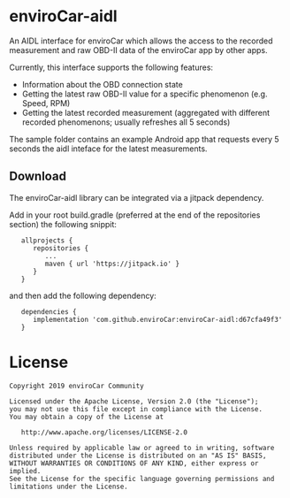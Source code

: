 # enviroCar-aidl
An AIDL interface for enviroCar which allows the access to the recorded measurement and raw OBD-II data of the enviroCar app by other apps.

Currently, this interface supports the following features:

* Information about the OBD connection state
* Getting the latest raw OBD-II value for a specific phenomenon (e.g. Speed, RPM)
* Getting the latest recorded measurement (aggregated with different recorded phenomenons; usually refreshes all 5 seconds)

The sample folder contains an example Android app that requests every 5 seconds the aidl inteface for the latest measurements. 

## Download
The enviroCar-aidl library can be integrated via a jitpack dependency. 

Add in your root build.gradle (preferred at the end of the repositories section) the following snippit:

```
   allprojects {
      repositories {
         ...
         maven { url 'https://jitpack.io' }
      }  
   }
```

and then add the following dependency:

```
   dependencies {
      implementation 'com.github.enviroCar:enviroCar-aidl:d67cfa49f3'
   }
```


License
=======

    Copyright 2019 enviroCar Community

    Licensed under the Apache License, Version 2.0 (the "License");
    you may not use this file except in compliance with the License.
    You may obtain a copy of the License at

       http://www.apache.org/licenses/LICENSE-2.0

    Unless required by applicable law or agreed to in writing, software
    distributed under the License is distributed on an "AS IS" BASIS,
    WITHOUT WARRANTIES OR CONDITIONS OF ANY KIND, either express or implied.
    See the License for the specific language governing permissions and
    limitations under the License.
